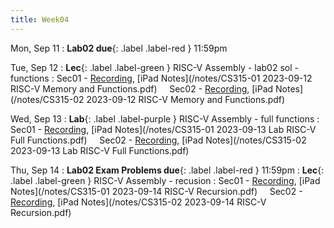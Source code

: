 ```yaml
---
title: Week04
---
```


Mon, Sep 11
: **Lab02 due**{: .label .label-red } 11:59pm

Tue, Sep 12
: **Lec**{: .label .label-green } RISC-V Assembly - lab02 sol - functions
: Sec01 - [Recording](https://usfca.zoom.us/rec/share/uIjkrBEWTSolIXYXjKzrHWpgl3XZFbE_P5cBbopbzaJXsk9Q5UqeXEUL5VcIwEc.DBtM5PYbUWow7JK8?startTime=1694531308000),
          [iPad Notes](/notes/CS315-01 2023-09-12 RISC-V Memory and Functions.pdf)
&nbsp; &nbsp;
Sec02 - [Recording](https://usfca.zoom.us/rec/share/rK-uXC_tZpwipweSKc_PKKKPLAKSePMqawFO04jpF8JeBLVCWSlErcL4_IUpn3wD.1399cpLEZAvSwDAZ?startTime=1694555333000),
        [iPad Notes](/notes/CS315-02 2023-09-12 RISC-V Memory and Functions.pdf)

Wed, Sep 13
: **Lab**{: .label .label-purple } RISC-V Assembly - full functions
: Sec01 - [Recording](https://usfca.zoom.us/rec/share/wGlTe5nmw1JvKXJfiNYqGz0EsX_h-VdvClA7STYKPVsmq3FIljK5GcdAAvwgdCjI.kfuaKU3MgGOKckmc?startTime=1694649064000),
          [iPad Notes](/notes/CS315-01 2023-09-13 Lab RISC-V Full Functions.pdf)
&nbsp; &nbsp;
Sec02 - [Recording](https://usfca.zoom.us/rec/share/bhvoRq8oBiz4c2OeGSuXXgUoRDW6i0MHElWonV_aA6Q2s4guZEnLaY1Qnz8a5lDf.K9tlabxVsgmVvIrR?startTime=1694655091000),
        [iPad Notes](/notes/CS315-02 2023-09-13 Lab RISC-V Full Functions.pdf)

Thu, Sep 14
: **Lab02 Exam Problems due**{: .label .label-red } 11:59pm
: **Lec**{: .label .label-green } RISC-V Assembly - recusion
: Sec01 - [Recording](https://usfca.zoom.us/rec/share/Xy8Hbw088kCxqntahY3m03qC42nve-212dpb2_q4jI_pGjV28zsIdq7AoPKnlQBX.g4QgD7q0FywWt3dD?startTime=1694704025000),
          [iPad Notes](/notes/CS315-01 2023-09-14 RISC-V Recursion.pdf)
&nbsp; &nbsp;
Sec02 - [Recording](https://usfca.zoom.us/rec/share/rUjJj-L1nKWswqQYyElTawXlXhfRFXNTHMKDJbq7_KTs6E-Tk86f8iGKGu5M3AW8.gNw4Yhfb3UQeAB7t?startTime=1694727852000),
        [iPad Notes](/notes/CS315-02 2023-09-14 RISC-V Recursion.pdf)
